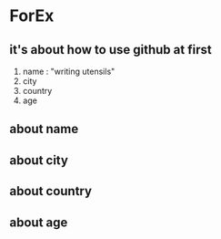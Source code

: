 # **ForEx**
## it's about how to use github at first

1. name : "writing utensils"
1. city
1. country
1. age

## about name

## about city

## about country

## about age

